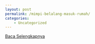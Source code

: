 ```yaml
---
layout: post
permalink: /mimpi-belalang-masuk-rumah/
categories:
    - Uncategorized
---
```


[Baca Selengkapnya](/07)